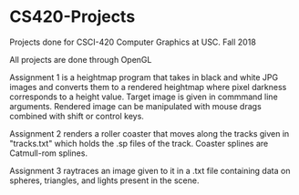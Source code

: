 # CS420-Projects
Projects done for CSCI-420 Computer Graphics at USC. Fall 2018

All projects are done through OpenGL

Assignment 1 is a heightmap program that takes in black and white JPG images and converts them to a rendered heightmap where
pixel darkness corresponds to a height value. Target image is given in commmand line arguments. Rendered image can be manipulated
with mouse drags combined with shift or control keys.

Assignment 2 renders a roller coaster that moves along the tracks given in "tracks.txt" which holds the .sp files of the track.
Coaster splines are Catmull-rom splines.

Assignment 3 raytraces an image given to it in a .txt file containing data on spheres, triangles, and lights present in the scene.
